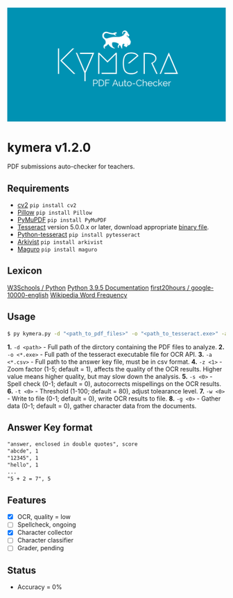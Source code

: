 ![](/resources/banner.png)

# kymera v1.2.0
PDF submissions auto-checker for teachers.

## Requirements
- [cv2](https://pypi.org/project/cv2/) `pip install cv2`
- [Pillow](https://pypi.org/project/Pillow/) `pip install Pillow`
- [PyMuPDF](https://pypi.org/project/PyMuPDF/) `pip install PyMuPDF`
- [Tesseract](https://github.com/tesseract-ocr/tesseract) version 5.0.0.x or later, download appropriate [binary file](https://tesseract-ocr.github.io/tessdoc/Home.html).
- [Python-tesseract](https://pypi.org/project/pytesseract/) `pip install pytesseract`
- [Arkivist](https://pypi.org/project/arkivist/) `pip install arkivist`
- [Maguro](https://pypi.org/project/maguro/) `pip install maguro`

## Lexicon
[W3Schools / Python](https://www.w3schools.com/python/)
[Python 3.9.5 Documentation](https://docs.python.org/3/download.html)
[first20hours / google-10000-english](https://github.com/first20hours/google-10000-english)
[Wikipedia Word Frequency](https://raw.githubusercontent.com/IlyaSemenov/wikipedia-word-frequency/master/results/enwiki-20190320-words-frequency.txt)

## Usage
```bash
$ py kymera.py -d "<path_to_pdf_files>" -o "<path_to_tesseract.exe>" -a "<path_to_answerkey.csv> -z 2 -s 1 -t 90 -w 1 -g 1"
```

**1.** `-d <path>` - Full path of the dirctory containing the PDF files to analyze. 
**2.** `-o <*.exe>` - Full path of the tesseract executable file for OCR API.
**3.** `-a <*.csv>` - Full path to the answer key file, must be in csv format.
**4.** `-z <1>` - Zoom factor (1-5; default = 1), affects the quality of the OCR results. Higher value means higher quality, but may slow down the analysis.
**5.** `-s <0>` - Spell check (0-1; default = 0), autocorrects mispellings on the OCR results.
**6.** `-t <0>` - Threshold (1-100; default = 80), adjust tolearance level.
**7.** `-w <0>` - Write to file (0-1; default = 0), write OCR results to file.
**8.** `-g <0>` - Gather data (0-1; default = 0), gather character data from the documents.

## Answer Key format
```csv
"answer, enclosed in double quotes", score
"abcde", 1
"12345", 1
"hello", 1
...
"5 + 2 = 7", 5
```

## Features
- [x] OCR, quality = low
- [ ] Spellcheck, ongoing
- [x] Character collector
- [ ] Character classifier
- [ ] Grader, pending

## Status
- Accuracy = 0%